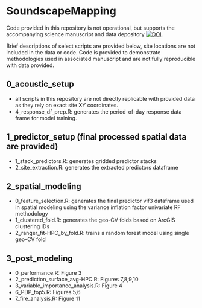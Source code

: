 # SoundscapeMapping

Code provided in this repository is not operational, but supports the accompanying science manuscript and data depository [![DOI](https://zenodo.org/badge/DOI/10.5281/zenodo.10938897.svg)](https://doi.org/10.5281/zenodo.10938897). 

Brief descriptions of select scripts are provided below, site locations are not included in the data or code. Code is provided to demonstrate methodologies used in associated manuscript and are not fully reproducible with data provided.

## 0_acoustic_setup
- all scripts in this repository are not directly replicable with provided data as they rely on exact site XY coordinates. 
- 4_response_df_prep.R: generates the period-of-day response data frame for model training.

## 1_predictor_setup (final processed spatial data are provided)
- 1_stack_predictors.R: generates gridded predictor stacks
- 2_site_extraction.R: generates the extracted predictors dataframe

## 2_spatial_modeling
- 0_feature_selection.R: generates the final predictor vif3 dataframe used in spatial modeling using the variance inflation factor univariate RF methodology
- 1_clustered_fold.R: generates the geo-CV folds based on ArcGIS clustering IDs 
- 2_ranger_fit-HPC_by_fold.R: trains a random forest model using single geo-CV fold

## 3_post_modeling
- 0_performance.R: Figure 3
- 2_prediction_surface_avg-HPC.R: Figures 7,8,9,10
- 3_variable_importance_analysis.R: Figure 4
- 6_PDP_top5.R: Figures 5,6
- 7_fire_analysis.R: Figure 11
